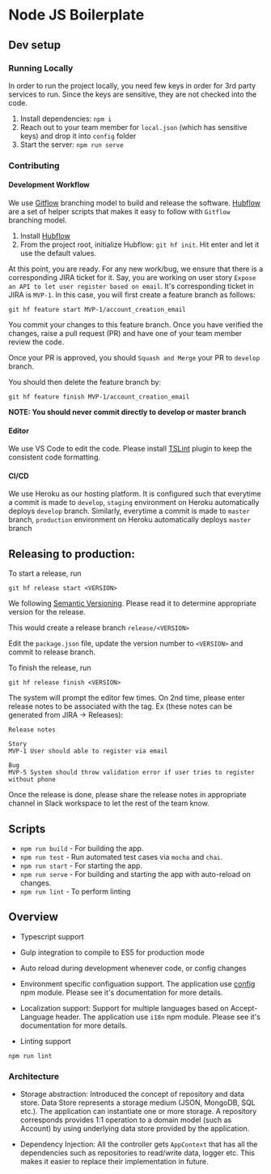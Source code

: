 # Node JS Boilerplate

## Dev setup
### Running Locally
In order to run the project locally, you need few keys in order for 3rd party services to run. Since the keys are sensitive, they are not checked into the code.

1. Install dependencies: `npm i`
2. Reach out to your team member for `local.json` (which has sensitive keys) and drop it into `config` folder
3. Start the server: `npm run serve`

### Contributing
#### Development Workflow
We use [Gitflow](https://nvie.com/posts/a-successful-git-branching-model/) branching model to build and release the software. [Hubflow](https://datasift.github.io/gitflow/) are a set of helper scripts that makes it easy to follow with `Gitflow` branching model.

1. Install [Hubflow](https://github.com/datasift/gitflow)
2. From the project root, initialize Hubflow: `git hf init`. Hit enter and let it use the default values.

At this point, you are ready. For any new work/bug, we ensure that there is a corresponding JIRA ticket for it. Say, you are working on user story `Expose an API to let user register based on email`. It's corresponding ticket in JIRA is `MVP-1`. In this case, you will first create a feature branch as follows:

```
git hf feature start MVP-1/account_creation_email
```

You commit your changes to this feature branch. Once you have verified the changes, raise a pull request (PR) and have one of your team member review the code.

Once your PR is approved, you should `Squash and Merge` your PR to `develop` branch.

You should then delete the feature branch by:
```
git hf feature finish MVP-1/account_creation_email
```

**NOTE: You should never commit directly to develop or master branch**

#### Editor
We use VS Code to edit the code. Please install [TSLint](https://marketplace.visualstudio.com/items?itemName=ms-vscode.vscode-typescript-tslint-plugin) plugin to keep the consistent code formatting.

#### CI/CD
We use Heroku as our hosting platform. It is configured such that everytime a commit is made to `develop`, `staging` environment on Heroku automatically deploys `develop` branch. Similarly, everytime a commit is made to `master` branch, `production` environment on Heroku automatically deploys `master` branch

## Releasing to production:

To start a release, run
```
git hf release start <VERSION>
```

We following [Semantic Versioning](https://semver.org/). Please read it to determine appropriate version for the release.

This would create a release branch `release/<VERSION>`

Edit the `package.json` file, update the version number to `<VERSION>` and commit to release branch.

To finish the release, run
```
git hf release finish <VERSION>
```

The system will prompt the editor few times. On 2nd time, please enter release notes to be associated with the tag. Ex (these notes can be generated from JIRA -> Releases):

```
Release notes

Story
MVP-1 User should able to register via email

Bug
MVP-5 System should throw validation error if user tries to register without phone

```

Once the release is done, please share the release notes in appropriate channel in Slack workspace to let the rest of the team know.


## Scripts

- `npm run build` - For building the app.
- `npm run test` - Run automated test cases via `mocha` and `chai`.
- `npm run start` - For starting the app.
- `npm run serve` - For building and starting the app with auto-reload on changes.
- `npm run lint` - To perform linting

## Overview

- Typescript support
- Gulp integration to compile to ES5 for production mode
- Auto reload during development whenever code, or config changes

- Environment specific configuation support.
  The application use [config](https://www.npmjs.com/package/config) npm module. Please see it's documentation for more details.

- Localization support: Support for multiple languages based on Accept-Language header.
  The application use `i18n` npm module. Please see it's documentation for more details.

- Linting support

```
npm run lint
```

### Architecture

- Storage abstraction:
  Introduced the concept of repository and data store. Data Store represents a storage medium (JSON, MongoDB, SQL etc.). The application can instantiate one or more storage. A repository corresponds provides 1:1 operation to a domain model (such as Account) by using underlying data store provided by the application.

- Dependency Injection:
  All the controller gets `AppContext` that has all the dependencies such as repositories to read/write data, logger etc. This makes it easier to replace their implementation in future.
